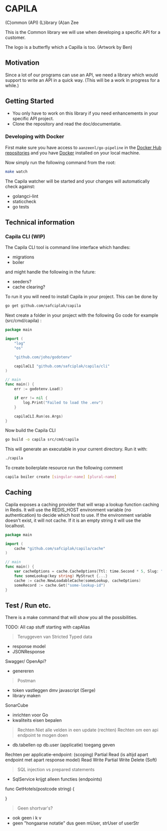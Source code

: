 # CAPILA

(C)ommon (API) (L)ibrary (A)an Zee

This is the Common library we will use when developing a specific API for a customer.

The logo is a butterfly which a Capilla is too.
(Artwork by Ben)

## Motivation

Since a lot of our programs can use an API, we need a library which would support to write an API in a quick way.
(This will be a work in progress for a while.)

## Getting Started

* You only have to work on this library if you need enhancements in your specific API project.
* Clone the repository and read the doc/documentatie.

### Developing with Docker
First make sure you have access to `aanzeenl/go-pipeline` in the [Docker Hub repositories](https://cloud.docker.com/u/aanzeenl/repository/list) and you have [Docker](https://www.docker.com) installed on your local machine.

Now simply run the following command from the root:
```bash
make watch
```

The Capila watcher will be started and your changes will automatically check against:
- golangci-lint
- staticcheck
- go tests

## Technical information

### Capila CLI (WIP)

The Capila CLI tool is command line interface which handles:
- migrations
- boiler

and might handle the following in the future:
- seeders?
- cache clearing?

To run it you will need to install Capila in your project. This can be done by
```bash
go get github.com/safciplak/capila
```
Next create a folder in your project with the following Go code for example (src/cmd/capila) :
```go
package main

import (
	"log"
	"os"

	"github.com/joho/godotenv"

	capilaCLI "github.com/safciplak/capila/cli"
)

// main
func main() {
	err := godotenv.Load()

	if err != nil {
		log.Print("Failed to load the .env")
	}

	capilaCLI.Run(os.Args)
}
```

Now build the Capila CLI
```bash
go build -o capila src/cmd/capila
```

This will generate an executable in your current directory. Run it with:
```bash
./capila
```

To create boilerplate resource run the following comment
```bash
capila boiler create [singular-name] [plural-name]
```

## Caching
Capila exposes a caching provider that will wrap a lookup function 
caching in Redis. It will use the REDIS_HOST environment variable
(no authentication) to decide which host to use. If the environment variable 
doesn't exist, it will not cache. If it is an empty string it will use the 
localhost.

```go
package main

import (
	cache "github.com/safciplak/capila/cache"
)

// main
func main() {
	var cacheOptions = cache.CacheOptions{Ttl: time.Second * 5, Slug: "my-slug"}
	func someLookup(key string) MyStruct {...}
	cache := cache.NewLoadableCache(someLookup, cacheOptions)
	someRecord := cache.Get("some-lookup-id")
}
```

## Test / Run etc.

There is a make command that will show you all the possibilities.

TODO: All cap stuff starting with capAlias


> Teruggeven van Stricted Typed data
- response model
- JSONResponse

Swagger/ OpenApi?
- genereren

> Postman
- token vastleggen dmv javascript (Serge)
- library maken

SonarCube
- inrichten voor Go
- kwaliteits eisen  bepalen

> Rechten
Niet alle velden in een update (rechten)
Rechten om een api endpoint te mogen doen
- db.tabellen op db.user (applicatie) toegang geven

Rechten per applicatie-endpoint: (scoping)
Partial Read (is altijd apart endpoint met apart response model)
Read
Write
Partial Write
Delete (Soft)

> SQL injection vs prepared statements
- SqlService krijgt alleen functies (endpoints)



func GetHotels(postcode string) {

}

> Geen shortvar's?
- ook geen i k v
- geen "hongaarse notatie" dus geen mUser, strUser of userStr

